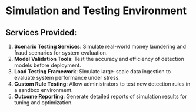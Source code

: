 # Simulation and Testing Environment

## Services Provided:

1. **Scenario Testing Services**: Simulate real-world money laundering and fraud scenarios for system evaluation.
2. **Model Validation Tools**: Test the accuracy and efficiency of detection models before deployment.
3. **Load Testing Framework**: Simulate large-scale data ingestion to evaluate system performance under stress.
4. **Custom Rule Testing**: Allow administrators to test new detection rules in a sandbox environment.
5. **Outcome Reporting**: Generate detailed reports of simulation results for tuning and optimization.
